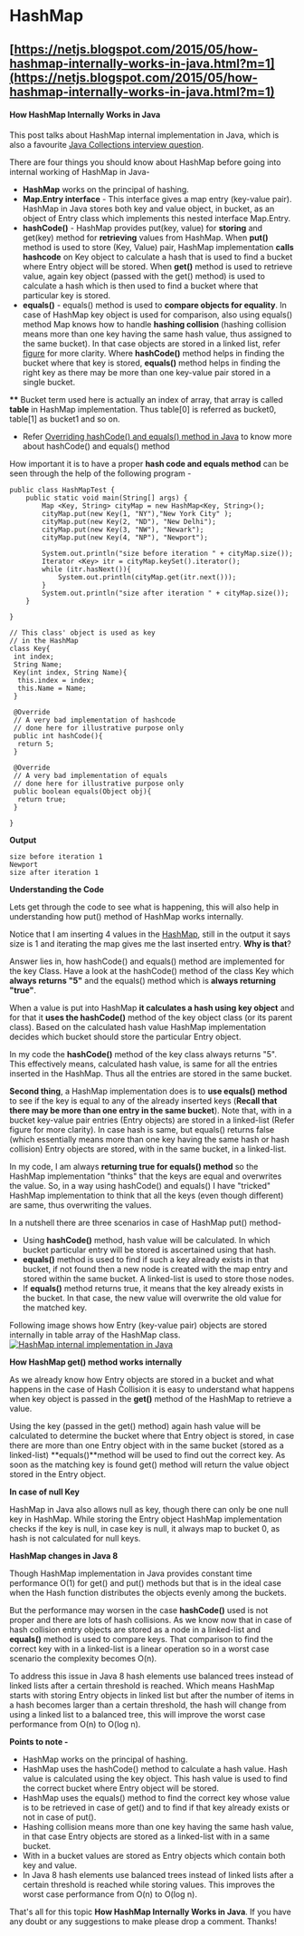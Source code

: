 # HashMap

## [https://netjs.blogspot.com/2015/05/how-hashmap-internally-works-in-java.html?m=1](https://netjs.blogspot.com/2015/05/how-hashmap-internally-works-in-java.html?m=1)

#### How HashMap Internally Works in Java

This post talks about HashMap internal implementation in Java, which is also a favourite [Java Collections interview question](https://netjs.blogspot.com/2015/11/java-collections-interview-questions.html).

There are four things you should know about HashMap before going into internal working of HashMap in Java-

* **HashMap** works on the principal of hashing.
* **Map.Entry interface** - This interface gives a map entry \(key-value pair\). HashMap in Java stores both key and value object, in bucket, as an object of Entry class which implements this nested interface Map.Entry.
* **hashCode\(\)** - HashMap provides put\(key, value\) for **storing** and get\(key\) method for **retrieving** values from HashMap. When **put\(\)** method is used to store \(Key, Value\) pair, HashMap implementation **calls hashcode** on Key object to calculate a hash that is used to find a bucket where Entry object will be stored. When **get\(\)** method is used to retrieve value, again key object \(passed with the get\(\) method\) is used to calculate a hash which is then used to find a bucket where that particular key is stored.
* **equals\(\)** - equals\(\) method is used to **compare objects for equality**. In case of HashMap key object is used for comparison, also using equals\(\) method Map knows how to handle **hashing collision** \(hashing collision means more than one key having the same hash value, thus assigned to the same bucket\). In that case objects are stored in a linked list, refer [figure](https://netjs.blogspot.com/2015/05/how-hashmap-internally-works-in-java.html?m=1#hashmap) for more clarity.  Where **hashCode\(\)** method helps in finding the bucket where that key is stored, **equals\(\)** method helps in finding the right key as there may be more than one key-value pair stored in a single bucket.

**\*\*** Bucket term used here is actually an index of array, that array is called **table** in HashMap implementation. Thus table\[0\] is referred as bucket0, table\[1\] as bucket1 and so on.

* Refer [Overriding hashCode\(\) and equals\(\) method in Java](http://netjs.blogspot.com/2015/06/overriding-hashcode-and-equals-method.html) to know more about hashCode\(\) and equals\(\) method

How important it is to have a proper **hash code and equals method** can be seen through the help of the following program - 

```text
public class HashMapTest {
    public static void main(String[] args) {
        Map <Key, String> cityMap = new HashMap<Key, String>();
        cityMap.put(new Key(1, "NY"),"New York City" );
        cityMap.put(new Key(2, "ND"), "New Delhi");
        cityMap.put(new Key(3, "NW"), "Newark");
        cityMap.put(new Key(4, "NP"), "Newport");

        System.out.println("size before iteration " + cityMap.size());
        Iterator <Key> itr = cityMap.keySet().iterator();
        while (itr.hasNext()){
            System.out.println(cityMap.get(itr.next()));     
        }
        System.out.println("size after iteration " + cityMap.size());    
    }
 
}

// This class' object is used as key
// in the HashMap
class Key{
 int index;
 String Name;
 Key(int index, String Name){
  this.index = index;
  this.Name = Name;
 }
 
 @Override
 // A very bad implementation of hashcode
 // done here for illustrative purpose only 
 public int hashCode(){
  return 5;
 }
 
 @Override
 // A very bad implementation of equals
 // done here for illustrative purpose only 
 public boolean equals(Object obj){
  return true;
 }
 
}

```

**Output** 

```text
size before iteration 1
Newport
size after iteration 1
```

**Understanding the Code** 

Lets get through the code to see what is happening, this will also help in understanding how put\(\) method of HashMap works internally.

Notice that I am inserting 4 values in the [HashMap](http://netjs.blogspot.com/2015/05/how-to-loop-iterate-hash-map-in-java.html), still in the output it says size is 1 and iterating the map gives me the last inserted entry. **Why is that**?

Answer lies in, how hashCode\(\) and equals\(\) method are implemented for the key Class. Have a look at the hashCode\(\) method of the class Key which **always returns "5"** and the equals\(\) method which is **always returning "true"**.

When a value is put into HashMap **it calculates a hash using key object** and for that it **uses the hashCode\(\)** method of the key object class \(or its parent class\). Based on the calculated hash value HashMap implementation decides which bucket should store the particular Entry object.

In my code the **hashCode\(\)** method of the key class always returns "5". This effectively means, calculated hash value, is same for all the entries inserted in the HashMap. Thus all the entries are stored in the same bucket.

**Second thing**, a HashMap implementation does is to **use equals\(\) method** to see if the key is equal to any of the already inserted keys \(**Recall that there may be more than one entry in the same bucket**\). Note that, with in a bucket key-value pair entries \(Entry objects\) are stored in a linked-list \(Refer figure for more clarity\). In case hash is same, but equals\(\) returns false \(which essentially means more than one key having the same hash or hash collision\) Entry objects are stored, with in the same bucket, in a linked-list.

In my code, I am always **returning true for equals\(\) method** so the HashMap implementation "thinks" that the keys are equal and overwrites the value. So, in a way using hashCode\(\) and equals\(\) I have "tricked" HashMap implementation to think that all the keys \(even though different\) are same, thus overwriting the values.

In a nutshell there are three scenarios in case of HashMap put\(\) method- 

* Using **hashCode\(\)** method, hash value will be calculated. In which bucket particular entry will be stored is ascertained using that hash.
* **equals\(\)** method is used to find if such a key already exists in that bucket, if not found then a new node is created with the map entry and stored within the same bucket. A linked-list is used to store those nodes.
* If **equals\(\)** method returns true, it means that the key already exists in the bucket. In that case, the new value will overwrite the old value for the matched key.

Following image shows how Entry \(key-value pair\) objects are stored internally in table array of the HashMap class.[![HashMap internal implementation in Java](https://4.bp.blogspot.com/-x_U5Yjgsg8c/VVNgwvz7WNI/AAAAAAAAAHg/BreaAUMvJpc/s1600/hashMap%2Binternal.png)](https://4.bp.blogspot.com/-x_U5Yjgsg8c/VVNgwvz7WNI/AAAAAAAAAHg/BreaAUMvJpc/s1600/hashMap%2Binternal.png)

**How HashMap get\(\) method works internally**

As we already know how Entry objects are stored in a bucket and what happens in the case of Hash Collision it is easy to understand what happens when key object is passed in the **get\(\)** method of the HashMap to retrieve a value. 

Using the key \(passed in the get\(\) method\) again hash value will be calculated to determine the bucket where that Entry object is stored, in case there are more than one Entry object with in the same bucket \(stored as a linked-list\) **equals\(\)**method will be used to find out the correct key. As soon as the matching key is found get\(\) method will return the value object stored in the Entry object.

**In case of null Key**

HashMap in Java also allows null as key, though there can only be one null key in HashMap. While storing the Entry object HashMap implementation checks if the key is null, in case key is null, it always map to bucket 0, as hash is not calculated for null keys. 

**HashMap changes in Java 8**

Though HashMap implementation in Java provides constant time performance O\(1\) for get\(\) and put\(\) methods but that is in the ideal case when the Hash function distributes the objects evenly among the buckets. 

But the performance may worsen in the case **hashCode\(\)** used is not proper and there are lots of hash collisions. As we know now that in case of hash collision entry objects are stored as a node in a linked-list and **equals\(\)** method is used to compare keys. That comparison to find the correct key with in a linked-list is a linear operation so in a worst case scenario the complexity becomes O\(n\).

To address this issue in Java 8 hash elements use balanced trees instead of linked lists after a certain threshold is reached. Which means HashMap starts with storing Entry objects in linked list but after the number of items in a hash becomes larger than a certain threshold, the hash will change from using a linked list to a balanced tree, this will improve the worst case performance from O\(n\) to O\(log n\).

**Points to note -**

* HashMap works on the principal of hashing.
* HashMap uses the hashCode\(\) method to calculate a hash value. Hash value is calculated using the key object. This hash value is used to find the correct bucket where Entry object will be stored.
* HashMap uses the equals\(\) method to find the correct key whose value is to be retrieved in case of get\(\) and to find if that key already exists or not in case of put\(\).
* Hashing collision means more than one key having the same hash value, in that case Entry objects are stored as a linked-list with in a same bucket.
* With in a bucket values are stored as Entry objects which contain both key and value.
* In Java 8 hash elements use balanced trees instead of linked lists after a certain threshold is reached while storing values. This improves the worst case performance from O\(n\) to O\(log n\). 

That's all for this topic **How HashMap Internally Works in Java**. If you have any doubt or any suggestions to make please drop a comment. Thanks!

